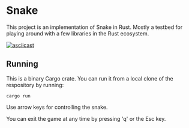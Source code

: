 # Snake

This project is an implementation of Snake in Rust. Mostly a testbed for playing around with a few libraries in the Rust ecosystem.

[![asciicast](https://asciinema.org/a/523037.svg)](https://asciinema.org/a/523037)

## Running

This is a binary Cargo crate. You can run it from a local clone of the respository by running:
```
cargo run
```

Use arrow keys for controlling the snake.

You can exit the game at any time by pressing 'q' or the Esc key.